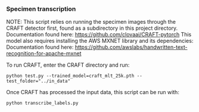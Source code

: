 ### Specimen transcription

NOTE: 
This script relies on running the specimen images through the CRAFT detector first, found as a subdirectory in this project directory.  
Documentation found here: https://github.com/clovaai/CRAFT-pytorch
This model also requires installing the AWS MXNET library and its dependencies:
Documentation found here: https://github.com/awslabs/handwritten-text-recognition-for-apache-mxnet


To run CRAFT, enter the CRAFT directory and run:
```
python test.py --trained_model=craft_mlt_25k.pth --test_folder="../in_data"
```

Once CRAFT has processed the input data, this script can be run with:
```
python transcribe_labels.py
```
